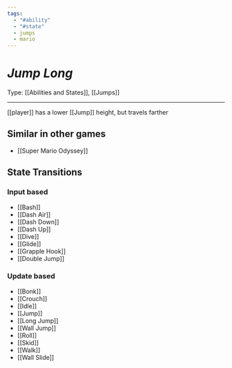 ```yaml
---
tags:
  - "#ability"
  - "#state"
  - jumps
  - mario
---
```

# _Jump Long_

Type: [[Abilities and States]], [[Jumps]]

----


[[player]] has a lower [[Jump]] height, but travels farther 


## Similar in other games

* [[Super Mario Odyssey]]


## State Transitions

### Input based

* [[Bash]]
* [[Dash Air]]
* [[Dash Down]]
* [[Dash Up]]
* [[Dive]]
* [[Glide]]
* [[Grapple Hook]]
* [[Double Jump]]

### Update based

* [[Bonk]]
* [[Crouch]]
* [[Idle]]
* [[Jump]]
* [[Long Jump]]
* [[Wall Jump]]
* [[Roll]]
* [[Skid]]
* [[Walk]]
* [[Wall Slide]]